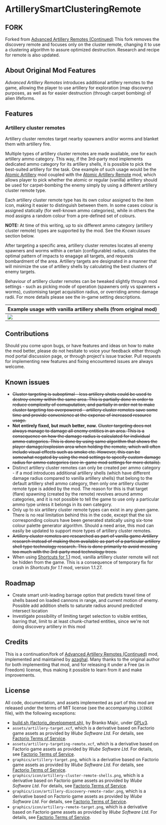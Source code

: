 ArtillerySmartClusteringRemote
======================================

FORK
----
Forked from [Advanced Artillery Remotes (Continued)](https://github.com/azaghal/Factorio-AdvancedArtilleryRemotesContinued)
This fork removes the discovery remote and focuses only on the cluster remote, changing it to use a clustering algorithm to assure optimized destruction.
Research and recipe for remote is also updated.

About Original Mod Features
-----

*Advanced Artillery Remotes* introduces additional artillery remotes to the game, allowing the player to use artillery for exploration (map discovery) purposes, as well as for easier destruction (through carpet bombing) of alien lifeforms.


Features
--------

### Artillery cluster remotes

Artillery cluster remotes target nearby spawners and/or worms and blanket them with artillery fire.

Multiple types of artillery cluster remotes are made available, one for each artillery ammo category. This way, if the 3rd-party mod implements dedicated ammo category for its artillery shells, it is possible to pick the best-suited artillery for the task. One example of such usage would be the [Atomic Artillery](https://mods.factorio.com/mod/AtomicArtillery) mod coupled with the [Atomic Artillery Remote](https://mods.factorio.com/mod/AtomicArtilleryRemote) mod, which allows player to pick whether the atomic or regular (vanilla) artillery should be used for carpet-bombing the enemy simply by using a different artillery cluster remote type.

Each artillery cluster remote type has its own colour assigned to the item icon, making it easier to distinguish between them. In some cases colour is assigned statically (for well-known ammo categories), while in others the mod assigns a random colour from a pre-defined set of colours.

**NOTE:** At time of this writing, up to six different ammo category (artillery cluster remote) types are supported by the mod. See the *Known issues* section below.

After targeting a specific area, artillery cluster remotes locates all enemy spawners and worms within a certain (configurable) radius, calculates the optimal pattern of impacts to enagage all targets, and requests bombardment of the area. Artillery targets are designated in a manner that will minimize the use of artillery shells by calculating the best clusters of enemy targets.

Behaviour of artillery cluster remotes can be tweaked slightly through mod settings - such as picking mode of operation (spawners only vs spawners + worms), customising target acquisition radius, or overriding ammo damage radii. For more details please see the in-game setting descriptions.

| Example usage with vanilla artillery shells (from original mod)                                   |
|---------------------------------------------------------------------------------------------------|
| ![](https://azaghal.github.io/Factorio-AdvancedArtilleryRemotesContinued/demo/cluster-remote.gif) |


Contributions
-------------

Should you come upon bugs, or have features and ideas on how to make the mod better, please do not hesitate to voice your feedback either through mod portal discussion page, or through project's issue tracker. Pull requests for implementing new features and fixing encountered issues are always welcome.


Known issues
------------

-   ~~Cluster targeting is suboptimal - less artillery shots could be used to destroy enemy within the same area. This is partially done in order to reduce complexity of comuputation, and partially in order not to make cluster targeting too overpowered - artillery cluster remotes save some time and provide convenience at the expense of increased resource usage.~~
-   **Not entirely fixed, but much better, now.** ~~Cluster targeting does not always manage to damage all enemy entities in an area. This is a consequence on how the damage radius is calculated for individual ammo categories. This is done by using same algorithm that shows the player damage/explosion area when holding the remote, which will often include visual effects such as smoke etc. However, this can be somewhat negated by using the mod settings to specify custom damage radius for ammo categories (see in-game mod settings for more details).~~
-   Distinct artillery cluster remotes can only be created per ammo category - if a mod introduces additional artillery shells (which have different damage radius compared to vanilla artillery shells) that belong to the default artillery shell ammo category, then only one artillery cluster remote type is added by the mod. The reason for this is that target (flare) spawning (created by the remote) revolves around ammo categories, and it is not possible to tell the game to use only a particular ammo type unless it belongs in its own category.
-   Only up to six artillery cluster remote types can exist in any given game. There is no real limitation behind this in the code, except that the six corresponding colours have been generated statically using six-tone colour palette generator algorithm. Should a need arise, this mod can easily be updated to support more types of artillery cluster remotes.
-   ~~Artillery cluster remotes are researched as part of vanilla game *Artillery* research instead of making them available as part of a particular artillery shell type technology research. This is done primarily to avoid messing too much with the 3rd-party mod technology trees.~~
-   When using [Shortcuts for 1.1](https://mods.factorio.com/mod/Shortcuts-ick) mod, vanilla artillery cluster remote will not be hidden from the game. This is a consequence of temporary fix for crash in *Shortcuts for 1.1* mod, version 1.1.27.


Roadmap
-------

-   Create smart unit-leading barrage option that predicts travel time of shells based on loaded cannons in range, and current motion of enemy. Possible add addition shells to saturate radius around predicted intersect location
-   Investigate possibility of limiting target selection to visible entities, barring that, limit to at least chunk-charted entities, since we're not doing discovery artillery in this mod


Credits
-------

This is a continuation/fork of [Advanced Artillery Remotes (Continued)]([https://mods.factorio.com/mod/AdvArtilleryRemotes](https://github.com/azaghal/Factorio-AdvancedArtilleryRemotesContinued)) mod, implemented and maintained by [azaghal](https://mods.factorio.com/user/azaghal). Many thanks to the original author for both implementing that mod, and for releasing it under a Free (as in Freedom) license, thus making it possible to learn from it and make improvements.


License
-------

All code, documentation, and assets implemented as part of this mod are released under the terms of MIT license (see the accompanying `LICENSE` file), with the following exceptions:

-   [build.sh (factorio_development.sh)](https://code.majic.rs/majic-scripts/), by Branko Majic, under [GPLv3](https://www.gnu.org/licenses/gpl-3.0.html).
-   `assets/artillery-target.xcf`, which is a derivative based on Factorio game assets as provided by *Wube Software Ltd*. For details, see [Factorio Terms of Service](https://www.factorio.com/terms-of-service).
-   `assets/artillery-targeting-remote.xcf`, which is a derivative based on Factorio game assets as provided by *Wube Software Ltd*. For details, see [Factorio Terms of Service](https://www.factorio.com/terms-of-service).
-   `graphics/artillery-target.png`, which is a derivative based on Factorio game assets as provided by *Wube Software Ltd*. For details, see [Factorio Terms of Service](https://www.factorio.com/terms-of-service).
-   `graphics/icon/artillery-cluster-remote-shells.png`, which is a derivative based on Factorio game assets as provided by *Wube Software Ltd*. For details, see [Factorio Terms of Service](https://www.factorio.com/terms-of-service).
-   `graphics/icon/artillery-discovery-remote-radar.png`, which is a derivative based on Factorio game assets as provided by *Wube Software Ltd*. For details, see [Factorio Terms of Service](https://www.factorio.com/terms-of-service).
-   `graphics/icon/artillery-remote-target.png`, which is a derivative based on Factorio game assets as provided by *Wube Software Ltd*. For details, see [Factorio Terms of Service](https://www.factorio.com/terms-of-service).

